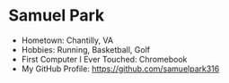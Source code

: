 # Samuel Park

- Hometown: Chantilly, VA
- Hobbies: Running, Basketball, Golf
- First Computer I Ever Touched: Chromebook
- My GitHub Profile: https://github.com/samuelpark316
